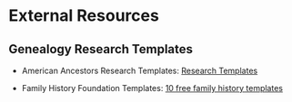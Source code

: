 # External Resources

## Genealogy Research Templates

- American Ancestors Research Templates: [Research Templates](https://www.americanancestors.org/tools/research-templates)

- Family History Foundation Templates: [10 free family history templates](https://familyhistoryfoundation.com/2025/06/27/free-family-history-templates-to-download/)
